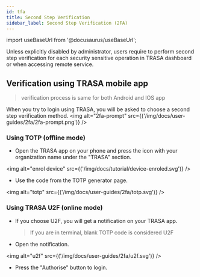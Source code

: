 ```yaml
---
id: tfa
title: Second Step Verification
sidebar_label: Second Step Verification (2FA)
---
```


import useBaseUrl from '@docusaurus/useBaseUrl';


Unless explicitly disabled by administrator, users require to perform second step verification for each security sensitive operation in TRASA dashboard or when accessing remote service. 

## Verification using TRASA mobile app

> verification process is same for both Android and IOS app


When you try to login using TRASA, you will be asked to choose a second step verification method.
<img  alt="2fa-prompt" src={('/img/docs/user-guides/2fa/2fa-prompt.png')} />

### Using TOTP (offline mode)
* Open the TRASA app on your phone and press the icon with your organization name under the "TRASA" section.

<img alt="enrol device" src={('/img/docs/tutorial/device-enroled.svg')} />

* Use the code from the TOTP generator page.

<img alt="totp" src={('/img/docs/user-guides/2fa/totp.svg')} />


### Using TRASA U2F (online mode)
* If you choose U2F, you will get a notification on your TRASA app.
    > If you are in terminal, blank TOTP code is considered U2F
* Open the notification.

<img alt="u2f" src={('/img/docs/user-guides/2fa/u2f.svg')} />

* Press the "Authorise" button to login.
